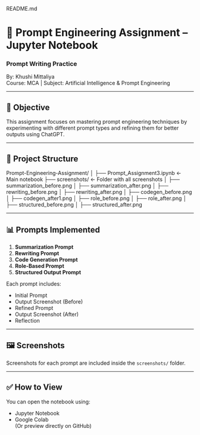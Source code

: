 README.md

# 🧠 Prompt Engineering Assignment – Jupyter Notebook


###  Prompt Writing Practice  
By: Khushi Mittaliya  
Course: MCA | Subject: Artificial Intelligence & Prompt Engineering

---

## 📌 Objective

This assignment focuses on mastering prompt engineering techniques by experimenting with different prompt types and refining them for better outputs using ChatGPT.

---

## 📁 Project Structure

Prompt-Engineering-Assignment/
│
├── Prompt_Assignment3.ipynb ← Main notebook
├── screenshots/ ← Folder with all screenshots
│ ├── summarization_before.png
│ ├── summarization_after.png
│ ├── rewriting_before.png
│ ├── rewriting_after.png
│ ├── codegen_before.png
│ ├── codegen_after1.png
│ ├── role_before.png
│ ├── role_after.png
│ ├── structured_before.png
│ ├── structured_after.png



---

## 📊 Prompts Implemented

1. **Summarization Prompt**  
2. **Rewriting Prompt**  
3. **Code Generation Prompt**  
4. **Role-Based Prompt**  
5. **Structured Output Prompt**

Each prompt includes:
- Initial Prompt  
- Output Screenshot (Before)  
- Refined Prompt  
- Output Screenshot (After)  
- Reflection

---

## 🖼️ Screenshots

Screenshots for each prompt are included inside the `screenshots/` folder.

---

## ✅ How to View

You can open the notebook using:
- Jupyter Notebook
- Google Colab  
(Or preview directly on GitHub)

